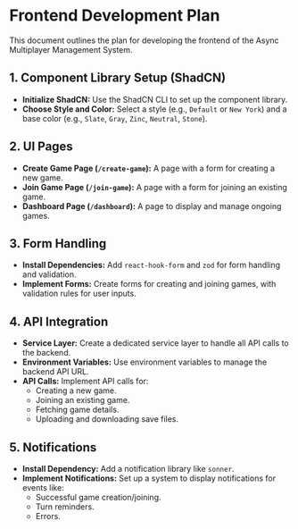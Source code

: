 # Frontend Development Plan

This document outlines the plan for developing the frontend of the Async Multiplayer Management System.

## 1. Component Library Setup (ShadCN)

- **Initialize ShadCN:** Use the ShadCN CLI to set up the component library.
- **Choose Style and Color:** Select a style (e.g., `Default` or `New York`) and a base color (e.g., `Slate`, `Gray`, `Zinc`, `Neutral`, `Stone`).

## 2. UI Pages

- **Create Game Page (`/create-game`):** A page with a form for creating a new game.
- **Join Game Page (`/join-game`):** A page with a form for joining an existing game.
- **Dashboard Page (`/dashboard`):** A page to display and manage ongoing games.

## 3. Form Handling

- **Install Dependencies:** Add `react-hook-form` and `zod` for form handling and validation.
- **Implement Forms:** Create forms for creating and joining games, with validation rules for user inputs.

## 4. API Integration

- **Service Layer:** Create a dedicated service layer to handle all API calls to the backend.
- **Environment Variables:** Use environment variables to manage the backend API URL.
- **API Calls:** Implement API calls for:
    - Creating a new game.
    - Joining an existing game.
    - Fetching game details.
    - Uploading and downloading save files.

## 5. Notifications

- **Install Dependency:** Add a notification library like `sonner`.
- **Implement Notifications:** Set up a system to display notifications for events like:
    - Successful game creation/joining.
    - Turn reminders.
    - Errors.

